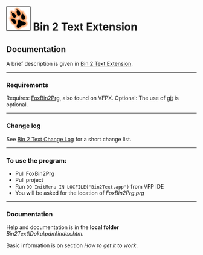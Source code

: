 # ![](vfpx_maxi.gif "VFPX") Bin 2 Text Extension
## Documentation

A brief description is given in [Bin 2 Text Extension](../README.md).

---
### Requirements
Requires: [FoxBin2Prg](https://github.com/fdbozzo/foxbin2prg), also found on VFPX.
Optional: The use of [git](https://git-scm.com/) is optional.

---
### Change log
See [Bin 2 Text Change Log](change_log.md) for a short change list.

---
### To use the program:
* Pull FoxBin2Prg
* Pull project
* Run `DO InitMenu IN LOCFILE('Bin2Text.app')` from VFP IDE
 * You will be asked for the location of _FoxBin2Prg.prg_

---
###  Documentation
Help and documentation is in the **local folder** _Bin2Text\Doku\pdm\index.htm_.

Basic information is on section _How to get it to work_.
